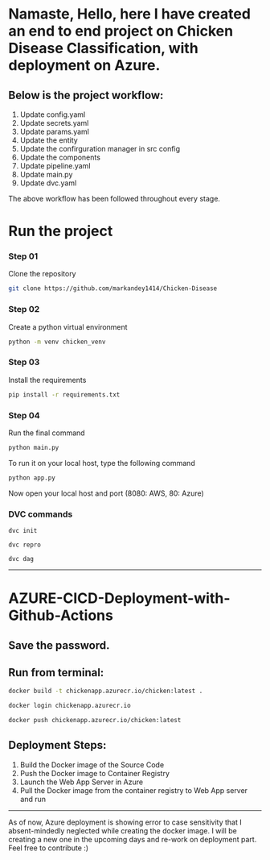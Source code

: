 # Namaste, Hello, here I have created an end to end project on Chicken Disease Classification, with deployment on Azure.

## Below is the project workflow:

1. Update config.yaml
2. Update secrets.yaml
3. Update params.yaml
4. Update the entity
5. Update the confirguration manager in src config
6. Update the components
7. Update pipeline.yaml
8. Update main.py
9. Update dvc.yaml

The above workflow has been followed throughout every stage.

# Run the project

### Step 01
Clone the repository
```bash
git clone https://github.com/markandey1414/Chicken-Disease
```

### Step 02
Create a python virtual environment
```bash
python -m venv chicken_venv
```

### Step 03
Install the requirements
```bash
pip install -r requirements.txt
```

### Step 04
Run the final command
```bash
python main.py
```
To run it on your local host, type the following command
```bash
python app.py
```
Now open your local host and port (8080: AWS, 80: Azure) 

### DVC commands
```
dvc init
```
```
dvc repro
```
```
dvc dag
```

-----------------------------------------------------------------

# AZURE-CICD-Deployment-with-Github-Actions

## Save the password.

## Run from terminal:
```bash
docker build -t chickenapp.azurecr.io/chicken:latest .
```
```bash
docker login chickenapp.azurecr.io
```
```bash
docker push chickenapp.azurecr.io/chicken:latest
```

## Deployment Steps:

1. Build the Docker image of the Source Code
2. Push the Docker image to Container Registry
3. Launch the Web App Server in Azure 
4. Pull the Docker image from the container registry to Web App server and run

-------------------------------------------------------------------

As of now, Azure deployment is showing error to case sensitivity that I absent-mindedly neglected while creating the docker image. I will be creating a new one in the upcoming days and re-work on deployment part.
Feel free to contribute :)
